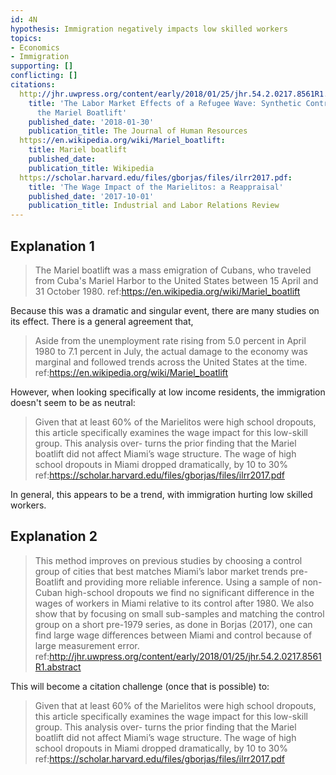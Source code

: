 ```yaml
---
id: 4N
hypothesis: Immigration negatively impacts low skilled workers
topics:
- Economics
- Immigration
supporting: []
conflicting: []
citations:
  http://jhr.uwpress.org/content/early/2018/01/25/jhr.54.2.0217.8561R1.abstract:
    title: 'The Labor Market Effects of a Refugee Wave: Synthetic Control Method Meets
      the Mariel Boatlift'
    published_date: '2018-01-30'
    publication_title: The Journal of Human Resources
  https://en.wikipedia.org/wiki/Mariel_boatlift:
    title: Mariel boatlift
    published_date: 
    publication_title: Wikipedia
  https://scholar.harvard.edu/files/gborjas/files/ilrr2017.pdf:
    title: 'The Wage Impact of the Marielitos: a Reappraisal'
    published_date: '2017-10-01'
    publication_title: Industrial and Labor Relations Review
---
```

## Explanation 1

> The Mariel boatlift was a mass emigration of Cubans, who traveled from Cuba's Mariel Harbor to the United States between 15 April and 31 October 1980.
> ref:https://en.wikipedia.org/wiki/Mariel_boatlift

Because this was a dramatic and singular event, there are many studies on its effect. There is a general agreement that,

> Aside from the unemployment rate rising from 5.0 percent in April 1980 to 7.1 percent in July, the actual damage to the economy was marginal and followed trends across the United States at the time.
> ref:https://en.wikipedia.org/wiki/Mariel_boatlift

However, when looking specifically at low income residents, the immigration doesn't seem to be as neutral:

> Given that at least 60% of the Marielitos were high school dropouts, this article specifically examines the wage impact for this low-skill group. This analysis over- turns the prior finding that the Mariel boatlift did not affect Miami’s wage structure. The wage of high school dropouts in Miami dropped dramatically, by 10 to 30%
> ref:https://scholar.harvard.edu/files/gborjas/files/ilrr2017.pdf

In general, this appears to be a trend, with immigration hurting low skilled workers.

## Explanation 2

> This method improves on previous studies by choosing a control group of cities that best matches Miami’s labor market trends pre-Boatlift and providing more reliable inference. Using a sample of non-Cuban high-school dropouts we find no significant difference in the wages of workers in Miami relative to its control after 1980. We also show that by focusing on small sub-samples and matching the control group on a short pre-1979 series, as done in Borjas (2017), one can find large wage differences between Miami and control because of large measurement error.
> ref:http://jhr.uwpress.org/content/early/2018/01/25/jhr.54.2.0217.8561R1.abstract

This will become a citation challenge (once that is possible) to:

> Given that at least 60% of the Marielitos were high school dropouts, this article specifically examines the wage impact for this low-skill group. This analysis over- turns the prior finding that the Mariel boatlift did not affect Miami’s wage structure. The wage of high school dropouts in Miami dropped dramatically, by 10 to 30%
> ref:https://scholar.harvard.edu/files/gborjas/files/ilrr2017.pdf

